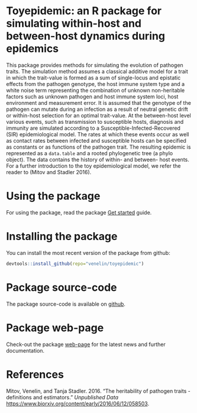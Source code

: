 
<!-- README.md is generated from README.Rmd. Please edit that file -->
Toyepidemic: an R package for simulating within-host and between-host dynamics during epidemics
===============================================================================================

This package provides methods for simulating the evolution of pathogen traits. The simulation method assumes a classical additive model for a trait in which the trait-value is formed as a sum of single-locus and epistatic effects from the pathogen genotype, the host immune system type and a white noise term representing the combination of unknown non-heritable factors such as unknown pathogen and host immune system loci, host environment and measurement error. It is assumed that the genotype of the pathogen can mutate during an infection as a result of neutral genetic drift or within-host selection for an optimal trait-value. At the between-host level various events, such as transmission to susceptible hosts, diagnosis and immunity are simulated according to a Susceptible-Infected-Recovered (SIR) epidemiological model. The rates at which these events occur as well as contact rates between infected and susceptible hosts can be specified as constants or as functions of the pathogen trait. The resulting epidemic is represented as a `data.table` and a rooted phylogenetic tree (a phylo object). The data contains the history of within- and between- host events. For a further introduction to the toy epidemiological model, we refer the reader to (Mitov and Stadler 2016).

Using the package
=================

For using the package, read the package [Get started](https://venelin.github.io/toyepidemic/articles/UserGuide.html) guide.

Installing the package
======================

You can install the most recent version of the package from github:

``` r
devtools::install_github(repo="venelin/toyepidemic")
```

Package source-code
===================

The package source-code is available on [github](https://github.com/venelin/toyepidemic.git).

Package web-page
================

Check-out the package [web-page](https://venelin.github.io/toyepidemic/index.html) for the latest news and further documentation.

References
==========

Mitov, Venelin, and Tanja Stadler. 2016. “The heritability of pathogen traits - definitions and estimators.” *Unpublished Data* https://www.biorxiv.org/content/early/2016/06/12/058503.
